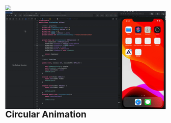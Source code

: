 <img src="https://github.com/jwd-ali/TidalTestProject/blob/master/images/header/header.png">
<img align="right" src="https://github.com/jwd-ali/CircularAnimation/blob/master/images/ezgif.com-video-to-gif-7.gif" />
<p><h1 align="left">Circular Animation</h1></p>
